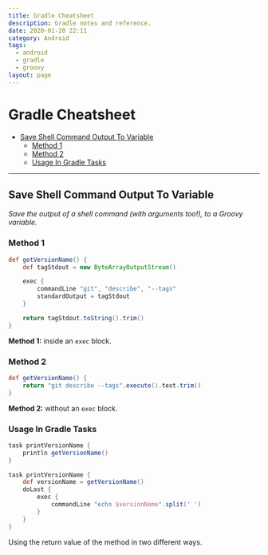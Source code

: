 ```yaml
---
title: Gradle Cheatsheet
description: Gradle notes and reference.
date: 2020-01-20 22:11
category: Android
tags:
  - android
  - gradle
  - groovy
layout: page
---
```


# Gradle Cheatsheet

- [Save Shell Command Output To Variable](#save-shell-command-output-to-variable)
    - [Method 1](#method-1)
    - [Method 2](#method-2)
    - [Usage In Gradle Tasks](#usage-in-gradle-tasks)

- - -

## Save Shell Command Output To Variable

_Save the output of a shell command (with arguments too!), to a Groovy variable._

### Method 1

```groovy
def getVersionName() {
    def tagStdout = new ByteArrayOutputStream()

    exec {
        commandLine "git", "describe", "--tags"
        standardOutput = tagStdout
    }

    return tagStdout.toString().trim()
}
```

**Method 1:** inside an `exec` block.

### Method 2

```groovy
def getVersionName() {
    return "git describe --tags".execute().text.trim()
}
```

**Method 2:** without an `exec` block.

### Usage In Gradle Tasks

```groovy
task printVersionName {
    println getVersionName()
}
```

```groovy
task printVersionName {
    def versionName = getVersionName()
    doLast {
        exec {
            commandLine "echo $versionName".split(' ')
        }
    }
}
```

Using the return value of the method in two different ways.
